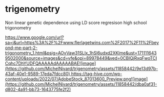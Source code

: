 # trigenometry
Non linear genetic dependence using LD score regresison high school trigonometry

[https://www.google.com/url?sa=i&url=https%3A%2F%2Fwww.flerlagetwins.com%2F2017%2F11%2Fbeyond-me-part-2-trigonometry_1.html&psig=AOvVaw31SLlx_1hSl6udxd2XKlme&ust=1711116439502000&source=images&cd=vfe&opi=89978449&ved=0CBIQjRxqFwoTCICqhc7DhYUDFQAAAAAdAAAAABAE![image](https://github.com/MichelNivard/trigenometry/assets/11858442/9e13d97b-43af-40e1-9589-17eda7fdcc80)
](https://tag-hive.com/wp-content/uploads/2022/07/AdobeStock_87013600_Preview.png)https://tag-hive.com/wp-content/uploads/2022/07/AdobeStock_87013600_Preview.png![image](https://github.com/MichelNivard/trigenometry/assets/11858442/dba0af31-d802-4a91-bb73-1643775fe2f2)

